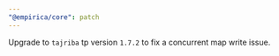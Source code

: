 ```yaml
---
"@empirica/core": patch
---
```


Upgrade to `tajriba` tp version `1.7.2` to fix a concurrent map write issue.
